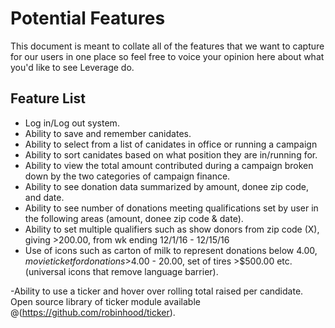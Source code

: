 # Potential Features

This document is meant to collate all of the features that we want to capture for our users in one place so feel free to voice your opinion here about what you'd like to see Leverage do.

## Feature List

- Log in/Log out system.
- Ability to save and remember canidates.
- Ability to select from a list of canidates in office or running a campaign
- Ability to sort canidates based on what position they are in/running for.
- Ability to view the total amount contributed during a campaign broken down by the two categories of campaign finance.
- Ability to see donation data summarized by amount, donee zip code, and date.
- Ability to see number of donations meeting qualifications set by user in the following areas (amount, donee zip code & date). 
- Ability to set multiple qualifiers such as show donors from zip code (X), giving >200.00, from wk ending 12/1/16 - 12/15/16
- Use of icons such as carton of milk to represent donations below $4.00, movie ticket for donations >$4.00 - 20.00, set of tires >$500.00 etc.(universal icons that remove language barrier).

-Ability to use a ticker and hover over rolling total raised per candidate. Open source library of ticker module available @(https://github.com/robinhood/ticker).

